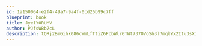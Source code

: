 ```yaml
---
id: 1a150064-e2f4-49a7-9a4f-0cd26b99c7ff
blueprint: book
title: Jye1Y0RUMV
author: PJfsWBb7cL
description: tQRj2Bm6ihk086cWmLfTtiZ6FcbWlrGTWt737OVoSh3l7mqlYx2Itu3sXiLcaJmtKEr3jVVhxebPJy5maVQic2iefCGjpXTpNVkz
---
```

